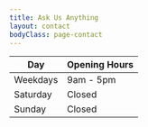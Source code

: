 ```yaml
---
title: Ask Us Anything
layout: contact
bodyClass: page-contact
---
```


| Day       | Opening Hours   |
| --------- | --------------- |
| Weekdays  | 9am - 5pm       |
| Saturday  | Closed          |
| Sunday    | Closed          |
